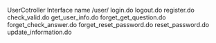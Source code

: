 UserCotroller Interface name
/user/
login.do
logout.do
register.do
check_valid.do
get_user_info.do
forget_get_question.do
forget_check_answer.do
forget_reset_password.do
reset_password.do
update_information.do